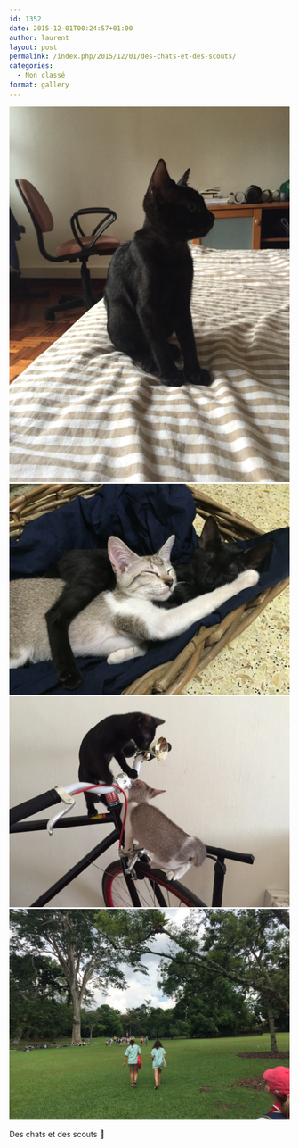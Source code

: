 ```yaml
---
id: 1352
date: 2015-12-01T00:24:57+01:00
author: laurent
layout: post
permalink: /index.php/2015/12/01/des-chats-et-des-scouts/
categories:
  - Non classé
format: gallery
---
```

<img src="/images/2015/12/tumblr_nynl5qLUa41uuvt0bo1_1280.jpg" />
<img src="/images/2015/12/tumblr_nynl5qLUa41uuvt0bo2_1280.jpg" />
<img src="/images/2015/12/tumblr_nynl5qLUa41uuvt0bo3_1280.jpg" />
<img src="/images/2015/12/tumblr_nynl5qLUa41uuvt0bo4_1280.jpg" />

Des chats et des scouts 🙂